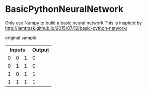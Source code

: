 # BasicPythonNeuralNetwork
Only use Numpy to build a basic neural network
This is inspired by http://iamtrask.github.io/2015/07/12/basic-python-network/

original sample:

<table>
  <tbody><tr>
    <th colspan="3">Inputs</th>
    <th >Output</th>
  </tr>
  <tr>
    <td >0</td>
    <td>0</td>
    <td>1</td>
    <td>0</td>
  </tr>
  <tr>
    <td>0</td>
    <td>1</td>
    <td>1</td>
    <td>0</td>
  </tr>
  <tr>
    <td>1</td>
    <td>0</td>
    <td>1</td>
    <td>1</td>
  </tr>
  <tr>
    <td>1</td>
    <td>1</td>
    <td>1</td>
    <td>1</td>
  </tr>
</tbody></table>
